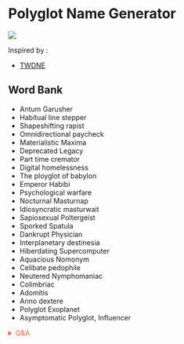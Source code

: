 
# Polyglot Name Generator

![](https://giffiles.alphacoders.com/146/14690.gif)

Inspired by :
- [TWDNE](https://www.thisworddoesnotexist.com/)

## Word Bank
- Antum Garusher
- Habitual line stepper
- Shapeshifting rapist 
- Omnidirectional paycheck
- Materialistic Maxima
- Deprecated Legacy
- Part time cremator
- Digital homelessness 
- The ployglot of babylon
- Emperor Habibi
- Psychological warfare
- Nocturnal Masturnap
- Idiosyncratic masturwait
- Sapiosexual Poltergeist
- Sporked Spatula
- Dankrupt Physician 
- Interplanetary destinesia
- Hiberdating Supercomputer
- Aquacious Nomonym
- Celibate pedophile
- Neutered Nymphomaniac
- Colimbriac
- Adomitis
- Anno dextere
- Polyglot Exoplanet
- Asymptomatic Polyglot, Influencer

<!-- Prince Kaizen Namwali -->


<span style='color:#ff5d46;'>

<details markdown='1'><summary>Q&A</summary>


</details>

</span>
